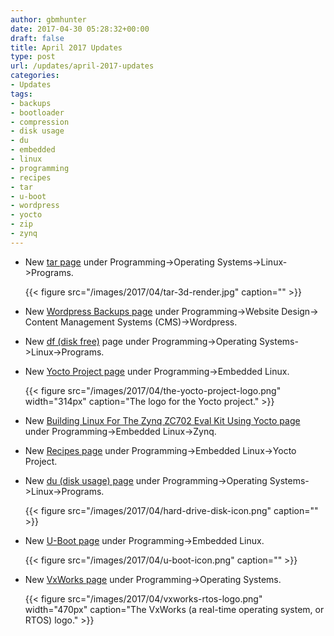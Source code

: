 ```yaml
---
author: gbmhunter
date: 2017-04-30 05:28:32+00:00
draft: false
title: April 2017 Updates
type: post
url: /updates/april-2017-updates
categories:
- Updates
tags:
- backups
- bootloader
- compression
- disk usage
- du
- embedded
- linux
- programming
- recipes
- tar
- u-boot
- wordpress
- yocto
- zip
- zynq
---
```



* New [tar page](http://blog.mbedded.ninja/programming/operating-systems/linux/programs/tar) under Programming->Operating Systems->Linux->Programs.  

	{{< figure src="/images/2017/04/tar-3d-render.jpg" caption=""  >}}

* New [Wordpress Backups page](http://blog.mbedded.ninja/programming/website-design/content-management-systems/wordpress/wordpress-backups) under Programming->Website Design-> Content Management Systems (CMS)->Wordpress.
* New [df (disk free)](http://blog.mbedded.ninja/programming/operating-systems/linux/programs/df-disk-free) page under Programming->Operating Systems->Linux->Programs.
* New [Yocto Project page](http://blog.mbedded.ninja/programming/embedded-linux/yocto-project) under Programming->Embedded Linux.  

	{{< figure src="/images/2017/04/the-yocto-project-logo.png" width="314px" caption="The logo for the Yocto project."  >}}

* New [Building Linux For The Zynq ZC702 Eval Kit Using Yocto page](http://blog.mbedded.ninja/programming/embedded-linux/zynq/building-linux-for-the-zynq-zc702-eval-kit-using-yocto) under Programming->Embedded Linux->Zynq.
* New [Recipes page](http://blog.mbedded.ninja/programming/embedded-linux/yocto-project/recipes) under Programming->Embedded Linux->Yocto Project.
* New [du (disk usage) page](http://blog.mbedded.ninja/programming/operating-systems/linux/programs/du-disk-usage) under Programming->Operating Systems->Linux->Programs.  

	{{< figure src="/images/2017/04/hard-drive-disk-icon.png" caption=""  >}}

* New [U-Boot page](http://blog.mbedded.ninja/programming/embedded-linux/u-boot) under Programming->Embedded Linux.  

	{{< figure src="/images/2017/04/u-boot-icon.png" caption=""  >}}

* New [VxWorks page](http://blog.mbedded.ninja/programming/operating-systems/vxworks) under Programming->Operating Systems.  

	{{< figure src="/images/2017/04/vxworks-rtos-logo.png" width="470px" caption="The VxWorks (a real-time operating system, or RTOS) logo."  >}}